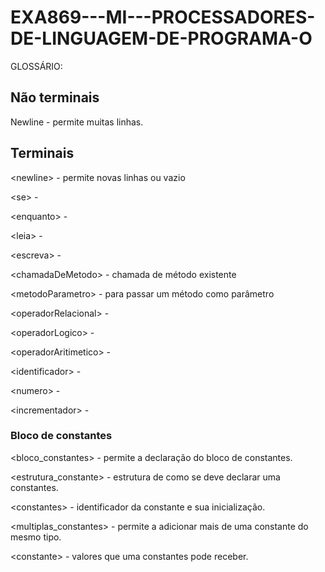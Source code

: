 # EXA869---MI---PROCESSADORES-DE-LINGUAGEM-DE-PROGRAMA-O

GLOSSÁRIO:

## Não terminais
Newline - permite muitas linhas.


## Terminais
\<newline\> - permite novas linhas ou vazio

\<se\> - 

\<enquanto\> - 

\<leia\> - 

\<escreva\> - 

\<chamadaDeMetodo\> - chamada de método existente

\<metodoParametro\> - para passar um método como parâmetro

\<operadorRelacional\> - 

\<operadorLogico\> - 

\<operadorAritimetico\> - 

\<identificador\> - 

\<numero\> - 

\<incrementador\> - 

### Bloco de constantes
<bloco_constantes> - permite a declaração do bloco de constantes.

<estrutura_constante> - estrutura de como se deve declarar uma constantes.

\<constantes\> - identificador da constante e sua inicialização.

<multiplas_constantes> - permite a adicionar mais de uma constante do mesmo tipo.

\<constante\> - valores que uma constantes pode receber.

